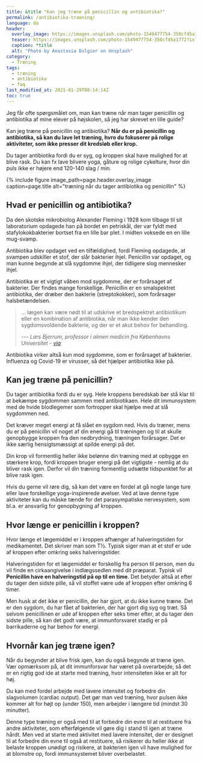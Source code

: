 ```yaml
---
title: &title "Kan jeg træne på penicillin og antibiotika?"
permalink: /antibiotika-traening/
language: da
header:
  overlay_image: https://images.unsplash.com/photo-1549477754-350cf45a1772?ixlib=rb-1.2.1&ixid=eyJhcHBfaWQiOjEyMDd9&auto=format&fit=crop&h=630&w=1200&q=10
  teaser: https://images.unsplash.com/photo-1549477754-350cf45a1772?ixlib=rb-1.2.1&ixid=eyJhcHBfaWQiOjEyMDd9&auto=format&fit=crop&h=300&w=400&q=10
  caption: *title
  alt: "Photo by Anastasia Dulgier on Unsplash"
category:
  - Træning
tags:
  - træning
  - antibiotika
  - faq
last_modified_at: 2021-01-29T08:14:14Z
toc: true
---
```


Jeg får ofte spørgsmålet om, man kan træne når man tager penicillin og antibiotika af mine elever på højskolen, så jeg har skrevet en lille guide?

Kan jeg træne på penicillin og antibiotika? **Når du er på penicillin og antibiotika, så kan du lave let træning, hvro du fokuserer på rolige aktiviteter, som ikke presser dit kredsløb eller krop.**

 Du tager antibiotika fordi du er syg, og kroppen skal have mulighed for at blive rask. Du kan fx lave blivere yoga, gåture og rolige cykelture, hvor din puls ikke er højere end 120-140 slag / min.
 
 {% include figure image_path=page.header.overlay_image caption=page.title alt="træning når du tager antibiotika og penicillin" %}

## Hvad er penicillin og antibiotika?

Da den skotske mikrobiolog Alexander Fleming i 1928 kom tilbage til sit laboratorium opdagede han på bordet en petriskål, der var fyldt med stafylokokbakterier bortset fra en lille bar plet. I midten voksede en en lille mug-svamp.

Antibiotika blev opdaget ved en tilfældighed, fordi Fleming opdagede, at svampen udskiller et stof, der slår bakterier ihjel. Penicillin var opdaget, og man kunne begynde at slå sygdomme ihjel, der tidligere slog mennesker ihjel.

Antibiotika er et vigtigt våben mod sygdomme, der er forårsaget af bakterier. Der findes mange forskellige. Penicillin er en smalspektret antibiotika, der dræber den bakterie (streptokokker), som forårsager halsbetændelsen. 

> … lægen kan være nødt til at udskrive et bredspektret antibiotikum eller en kombination af antibiotika, når man ikke kender den sygdomsvoldende bakterie, og der er et akut behov for behandling.
>
> --- <cite>Lars Bjerrum, professor i almen medicin fra Københavns Universitet - [via](https://videnskab.dk/krop-sundhed/ti-myter-om-antibiotika)</cite>

Antibiotika virker altså kun mod sygdomme, som er forårsaget af bakterier. Influenza og Covid-19 er virusser, så det hjælper antibiotika ikke på.

## Kan jeg træne på penicillin?

Du tager antibiotika fordi du er syg. Hele kroppens beredskab bør stå klar til at bekæmpe sygdommen sammen med antibiotikaen. Hele dit immunsystem med de hvide blodlegemer som fortropper skal hjælpe med at slå sygdommen ned.

Det kræver meget energi at få slået en sygdom ned. Hvis du træner, mens du er på penicillin vil noget af din energi gå til træningen og til at skulle genopbygge kroppen fra den nedbrydning, træningen forårsager. Det er ikke særlig hensigtsmæssigt at spilde energi på det.

Din krop vil formentlig heller ikke belønne din træning med at opbygge en stærkere krop, fordi kroppen bruger energi på det vigtigste - nemlig at du bliver rask igen. Derfor vil din træning formentlig udsætte tidspunktet for at blive rask igen.

Hvis du gerne vil røre dig, så kan det være en fordel at gå nogle lange ture eller lave forskellige yoga-inspirerede øvelser. Ved at lave denne type aktiviteter kan du måske tænde for det parasympatiske nervesystem, som bl.a. er ansvarlig for genopbygning af kroppen.

## Hvor længe er penicillin i kroppen?

Hvor længe et lægemiddel er i kroppen afhænger af halveringstiden for medikamentet. Det skriver man som T½. Typisk siger man at et stof er ude af kroppen efter omkring seks halveringstider. 

Halveringstiden for et lægemiddel er forskellig fra person til person, men du vil finde en cirkaangivelse i indlægssedlen med dit præparat. Typisk vil **Penicillin have en halveringstid på op til en time**. Det betyder altså at efter du tager den sidste pille, så vil stoffet være ude af kroppen efter omkring 6 timer. 

Men husk at det ikke er penicillin, der har gjort, at du ikke kunne træne. Det er den sygdom, du har fået af bakterien, der har gjort dig syg og træt. Så selvom penicillinen er ude af kroppen efter seks timer efter, at du tager den sidste pille, så kan det godt være, at immunforsvaret stadig er på barrikaderne og har behov for energi.

## Hvornår kan jeg træne igen?

Når du begynder at blive frisk igen, kan du også begynde at træne igen. Vær opmærksom på, at dit immunforsvar har været på overarbejde, så det er en rigtig god ide at starte med træning, hvor intensiteten ikke er alt for høj.

Du kan med fordel arbejde med lavere intensitet og forbedre din slagvolumen (cardiac output). Det gør man ved træning, hvor pulsen ikke kommer alt for højt op (under 150), men arbejder i længere tid (mindst 30 minutter).

Denne type træning er også med til at forbedre din evne til at restituere fra andre aktiviteter, som efterfølgende vil gøre dig i stand til igen at træne hårdt. Men ved at starte med aktivitet med lavere intensitet, der er designet til at forbedre din evne til også at restituere, så risikerer du heller ikke at belaste kroppen unødigt og risikere, at bakterien igen vil have mulighed for at blomstre op, fordi immunsystemet bliver overbelastet.
